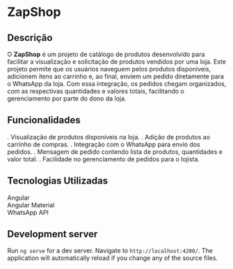 # ZapShop

## Descrição
O <b>ZapShop</b> é um projeto de catálogo de produtos desenvolvido para facilitar a visualização e solicitação de produtos vendidos por uma loja. Este projeto permite que os usuários naveguem pelos produtos disponíveis, adicionem itens ao carrinho e, ao final, enviem um pedido diretamente para o WhatsApp da loja. Com essa integração, os pedidos chegam organizados, com as respectivas quantidades e valores totais, facilitando o gerenciamento por parte do dono da loja.

## Funcionalidades
. Visualização de produtos disponíveis na loja.
. Adição de produtos ao carrinho de compras.
. Integração com o WhatsApp para envio dos pedidos.
. Mensagem de pedido contendo lista de produtos, quantidades e valor total.
. Facilidade no gerenciamento de pedidos para o lojista.

## Tecnologias Utilizadas
Angular<br>
Angular Material<br>
WhatsApp API

## Development server

Run `ng serve` for a dev server. Navigate to `http://localhost:4200/`. The application will automatically reload if you change any of the source files.
